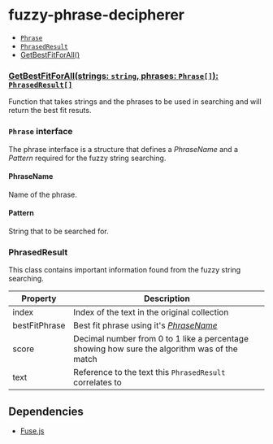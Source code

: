 # fuzzy-phrase-decipherer

- <a href="#phrase">`Phrase`</a>
- <a href="#phraseResult">`PhrasedResult`</a>
- <a href="#getBestFitForAll">GetBestFitForAll()</a>

### <a href="#getBestFitForAll">GetBestFitForAll(strings: `string`, phrases: `Phrase[]`): `PhrasedResult[]`</a>

Function that takes strings and the phrases to be used in searching and will return the best fit resuts.

### <a name="phrase">`Phrase`</a> interface

The phrase interface is a structure that defines a *PhraseName* and a *Pattern* required for the fuzzy string searching.

#### <a name="phraseName">PhraseName</a>

Name of the phrase.

#### Pattern

String that to be searched for.

### <a name="phraseResult">PhrasedResult</a>

This class contains important information found from the fuzzy string searching. 

| Property | Description |
| -------- | ----------- |
| index | Index of the text in the original collection |
| bestFitPhrase | Best fit phrase using it's <a href="#phraseName">*PhraseName*</a> |
| score | Decimal number from 0 to 1 like a percentage showing how sure the algorithm was of the match |
| text | Reference to the text this `PhrasedResult` correlates to |

## Dependencies

- [Fuse.js](https://fusejs.io/)
